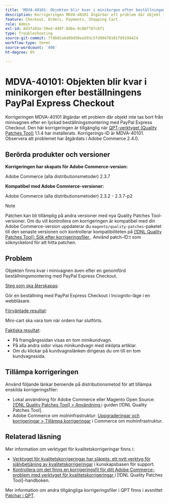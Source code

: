 ```yaml
---
title: 'MDVA-40101: Objekten blir kvar i minikorgen efter beställningens PayPal Express Checkout'
description: Korrigeringen MDVA-40101 åtgärdar ett problem där objekt inte tas bort från minivagnen efter en lyckad beställningsmontering med PayPal Express Checkout. Den här korrigeringen är tillgänglig när [QPT-verktyget (Quality Patches Tool)](https://experienceleague.adobe.com/en/docs/commerce-operations/tools/quality-patches-tool/quality-patches-tool-to-self-serve-quality-patches) 1.1.4 är installerat. Korrigerings-ID är MDVA-40101. Observera att problemet har åtgärdats i Adobe Commerce 2.4.0.
feature: Checkout, Orders, Payments, Shopping Cart
role: Admin
exl-id: 8d3fa92e-39ed-4d8f-8dbe-9c08f787c6f1
type: Troubleshooting
source-git-commit: 7fdb02a6d89d50ea593c5fd99d78101f89198424
workflow-type: tm+mt
source-wordcount: '406'
ht-degree: 0%

---
```


# MDVA-40101: Objekten blir kvar i minikorgen efter beställningens PayPal Express Checkout

Korrigeringen MDVA-40101 åtgärdar ett problem där objekt inte tas bort från minivagnen efter en lyckad beställningsmontering med PayPal Express Checkout. Den här korrigeringen är tillgänglig när [QPT-verktyget (Quality Patches Tool)](https://experienceleague.adobe.com/en/docs/commerce-operations/tools/quality-patches-tool/quality-patches-tool-to-self-serve-quality-patches) 1.1.4 har installerats. Korrigerings-ID är MDVA-40101. Observera att problemet har åtgärdats i Adobe Commerce 2.4.0.

## Berörda produkter och versioner

**Korrigeringen har skapats för Adobe Commerce-version:**

Adobe Commerce (alla distributionsmetoder) 2.3.7

**Kompatibel med Adobe Commerce-versioner:**

Adobe Commerce (alla distributionsmetoder) 2.3.2 - 2.3.7-p2

>[!NOTE]
>
>Patchen kan bli tillämplig på andra versioner med nya Quality Patches Tool-versioner. Om du vill kontrollera om korrigeringen är kompatibel med din Adobe Commerce-version uppdaterar du `magento/quality-patches`-paketet till den senaste versionen och kontrollerar kompatibiliteten på [[!DNL Quality Patches Tool]: Sök efter korrigeringsfiler ](https://experienceleague.adobe.com/en/docs/commerce-operations/tools/quality-patches-tool/quality-patches-tool-to-self-serve-quality-patches). Använd patch-ID:t som söknyckelord för att hitta patchen.

## Problem

Objekten finns kvar i minivagnen även efter en genomförd beställningsmontering med PayPal Express Checkout.

<u>Steg som ska återskapas</u>:

Gör en beställning med PayPal Express Checkout i Incognito-läge i en webbläsare.

<u>Förväntade resultat</u>:

Mini-cart ska vara tom när ordern har slutförts.

<u>Faktiska resultat</u>:

* På framgångssidan visas en tom minikundvagn.
* På alla andra sidor visas minikundvagn med inköpta artiklar.
* Om du klickar på kundvagnslänken dirigeras du om till en tom kundvagnssida.

## Tillämpa korrigeringen

Använd följande länkar beroende på distributionsmetod för att tillämpa enskilda korrigeringsfiler:

* Lokal användning för Adobe Commerce eller Magento Open Source: [[!DNL Quality Patches Tool] > Användning ](/help/tools/quality-patches-tool/usage.md) i guiden [!DNL Quality Patches Tool].
* Adobe Commerce om molninfrastruktur: [Uppgraderingar och korrigeringar > Tillämpa korrigeringar](https://experienceleague.adobe.com/docs/commerce-cloud-service/user-guide/develop/upgrade/apply-patches.html) i Commerce om molninfrastruktur.

## Relaterad läsning

Mer information om verktyget för kvalitetskorrigeringar finns i:

* [Verktyget för kvalitetskorrigeringar har släppts: ett nytt verktyg för självbetjäning av kvalitetskorrigeringar](https://experienceleague.adobe.com/en/docs/commerce-operations/tools/quality-patches-tool/quality-patches-tool-to-self-serve-quality-patches) i kunskapsbasen för support.
* [Kontrollera om det finns en korrigeringsfil för ditt Adobe Commerce-problem med verktyget för kvalitetskorrigeringar ](/help/tools/quality-patches-tool/patches-available-in-qpt/check-patch-for-magento-issue-with-magento-quality-patches.md) i [!DNL Quality Patches Tool]-handboken.

Mer information om andra tillgängliga korrigeringsfiler i QPT finns i avsnittet [Patchar i QPT](https://experienceleague.adobe.com/tools/commerce-quality-patches/index.html).
